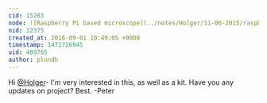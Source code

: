 ```yaml
---
cid: 15283
node: ![Raspberry Pi based microscope](../notes/Holger/11-06-2015/raspberry-pi-based-microscope)
nid: 12375
created_at: 2016-09-01 10:49:05 +0000
timestamp: 1472726945
uid: 489765
author: plundh
---
```


Hi [@Holger](/profile/Holger)- I'm very interested in this, as well as a kit. Have you any updates on project? Best. -Peter